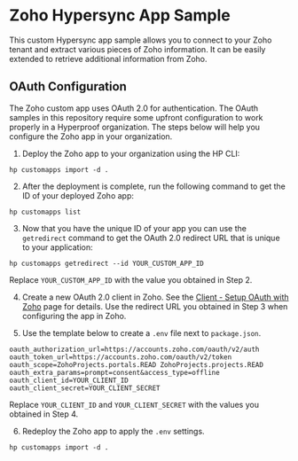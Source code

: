 # Zoho Hypersync App Sample
This custom Hypersync app sample allows you to connect to your Zoho tenant and extract various pieces of Zoho information.  It can be easily extended to retrieve additional information from Zoho.

## OAuth Configuration
The Zoho custom app uses OAuth 2.0 for authentication.  The OAuth samples in this repository require some upfront configuration to work properly in a Hyperproof organization.  The steps below will help you configure the Zoho app in your organization.

1. Deploy the Zoho app to your organization using the HP CLI:
```
hp customapps import -d .
```
 
2. After the deployment is complete, run the following command to get the ID of your deployed Zoho app:
 ```
 hp customapps list
 ```

3. Now that you have the unique ID of your app you can use the `getredirect` command to get the OAuth 2.0 redirect URL that is unique to your application:
```
hp customapps getredirect --id YOUR_CUSTOM_APP_ID
```
Replace `YOUR_CUSTOM_APP_ID` with the value you obtained in Step 2.

4. Create a new OAuth 2.0 client in Zoho.  See the [Client - Setup OAuth with Zoho](https://www.zoho.com/accounts/protocol/oauth-setup.html) page for details.  Use the redirect URL you obtained in Step 3 when configuring the app in Zoho.

5. Use the template below to create a `.env` file next to `package.json`.
```
oauth_authorization_url=https://accounts.zoho.com/oauth/v2/auth
oauth_token_url=https://accounts.zoho.com/oauth/v2/token
oauth_scope=ZohoProjects.portals.READ ZohoProjects.projects.READ
oauth_extra_params=prompt=consent&access_type=offline
oauth_client_id=YOUR_CLIENT_ID
oauth_client_secret=YOUR_CLIENT_SECRET
```

Replace `YOUR_CLIENT_ID` and `YOUR_CLIENT_SECRET` with the values you obtained in Step 4.

6. Redeploy the Zoho app to apply the `.env` settings.
```
hp customapps import -d .
```
